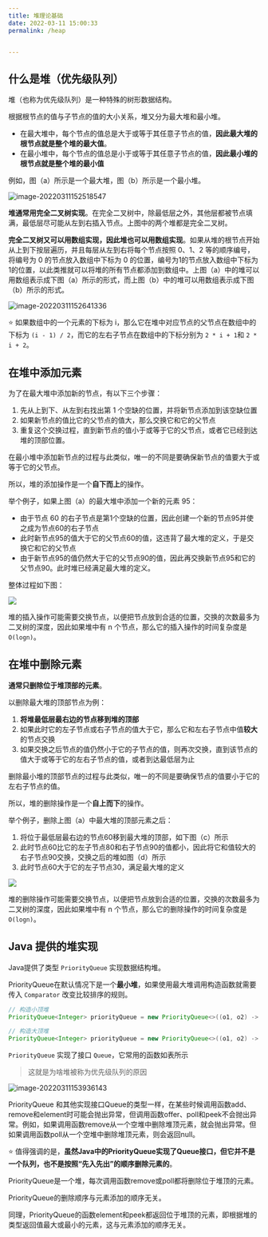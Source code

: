 ```yaml
---
title: 堆理论基础
date: 2022-03-11 15:00:33
permalink: /heap


---
```


## 什么是堆（优先级队列）

堆（也称为优先级队列）是一种特殊的树形数据结构。

根据根节点的值与子节点的值的大小关系，堆又分为最大堆和最小堆。

- 在最大堆中，每个节点的值总是大于或等于其任意子节点的值，**因此最大堆的根节点就是整个堆的最大值**。
- 在最小堆中，每个节点的值总是小于或等于其任意子节点的值，**因此最小堆的根节点就是整个堆的最小值**

例如，图（a）所示是一个最大堆，图（b）所示是一个最小堆。

![image-20220311152518547](https://cs-wiki.oss-cn-shanghai.aliyuncs.com/img/20220311152518.png)

**堆通常用完全二叉树实现**。在完全二叉树中，除最低层之外，其他层都被节点填满，最低层尽可能从左到右插入节点。上图中的两个堆都是完全二叉树。

**完全二叉树又可以用数组实现，因此堆也可以用数组实现**。如果从堆的根节点开始从上到下按层遍历，并且每层从左到右将每个节点按照 0、1、2 等的顺序编号，将编号为 0 的节点放入数组中下标为 0 的位置，编号为1的节点放入数组中下标为1的位置，以此类推就可以将堆的所有节点都添加到数组中。上图（a）中的堆可以用数组表示成下图（a）所示的形式，而上图（b）中的堆可以用数组表示成下图（b）所示的形式。

![image-20220311152641336](https://cs-wiki.oss-cn-shanghai.aliyuncs.com/img/20220311152641.png)

⭐ 如果数组中的一个元素的下标为 i，那么它在堆中对应节点的父节点在数组中的下标为 `(i - 1) / 2`，而它的左右子节点在数组中的下标分别为 `2 * i + 1`和 `2 * i + 2`。

## 在堆中添加元素

为了在最大堆中添加新的节点，有以下三个步骤：

1. 先从上到下、从左到右找出第 1 个空缺的位置，并将新节点添加到该空缺位置
2. 如果新节点的值比它的父节点的值大，那么交换它和它的父节点
3. 重复这个交换过程，直到新节点的值小于或等于它的父节点，或者它已经到达堆的顶部位置。

在最小堆中添加新节点的过程与此类似，唯一的不同是要确保新节点的值要大于或等于它的父节点。

所以，堆的添加操作是一个**自下而上**的操作。



举个例子，如果上图（a）的最大堆中添加一个新的元素 95：

- 由于节点 60 的右子节点是第1个空缺的位置，因此创建一个新的节点95并使之成为节点60的右子节点
- 此时新节点95的值大于它的父节点60的值，这违背了最大堆的定义，于是交换它和它的父节点
- 由于新节点95的值仍然大于它的父节点90的值，因此再交换新节点95和它的父节点90。此时堆已经满足最大堆的定义。

整体过程如下图：

![](https://cs-wiki.oss-cn-shanghai.aliyuncs.com/img/20220311153151.png)

堆的插入操作可能需要交换节点，以便把节点放到合适的位置，交换的次数最多为二叉树的深度，因此如果堆中有 n 个节点，那么它的插入操作的时间复杂度是 `O(logn)`。

## 在堆中删除元素

**通常只删除位于堆顶部的元素**。

以删除最大堆的顶部节点为例：

1. **将堆最低层最右边的节点移到堆的顶部**
2. 如果此时它的左子节点或右子节点的值大于它，那么它和左右子节点中值**较大**的节点交换
3. 如果交换之后节点的值仍然小于它的子节点的值，则再次交换，直到该节点的值大于或等于它的左右子节点的值，或者到达最低层为止

删除最小堆的顶部节点的过程与此类似，唯一的不同是要确保节点的值要小于它的左右子节点的值。

所以，堆的删除操作是一个**自上而下**的操作。



举个例子，删除上图（a）中最大堆的顶部元素之后：

1. 将位于最低层最右边的节点60移到最大堆的顶部，如下图（c）所示
2. 此时节点60比它的左子节点80和右子节点90的值都小，因此将它和值较大的右子节点90交换，交换之后的堆如图（d）所示
3. 此时节点60大于它的左子节点30，满足最大堆的定义

![](https://cs-wiki.oss-cn-shanghai.aliyuncs.com/img/20220311153716.png)

堆的删除操作可能需要交换节点，以便把节点放到合适的位置，交换的次数最多为二叉树的深度，因此如果堆中有 n 个节点，那么它的删除操作的时间复杂度是 `O(logn)`。

## Java 提供的堆实现

Java提供了类型 `PriorityQueue` 实现数据结构堆。

PriorityQueue在默认情况下是一个**最小堆**，如果使用最大堆调用构造函数就需要传入 `Comparator` 改变比较排序的规则。

```java
// 构造小顶堆
PriorityQueue<Integer> priorityQueue = new PriorityQueue<>((o1, o2) -> o1 - o2);

// 构造大顶堆
PriorityQueue<Integer> priorityQueue = new PriorityQueue<>((o1, o2) -> o2 - o1);
```

`PriorityQueue` 实现了接口 `Queue`，它常用的函数如表所示

> 这就是为啥堆被称为优先级队列的原因

![image-20220311153936143](https://cs-wiki.oss-cn-shanghai.aliyuncs.com/img/20220311153936.png)

PriorityQueue 和其他实现接口Queue的类型一样，在某些时候调用函数add、remove和element时可能会抛出异常，但调用函数offer、poll和peek不会抛出异常。例如，如果调用函数remove从一个空堆中删除堆顶元素，就会抛出异常。但如果调用函数poll从一个空堆中删除堆顶元素，则会返回null。

⭐ 值得强调的是，**虽然Java中的PriorityQueue实现了Queue接口，但它并不是一个队列，也不是按照“先入先出”的顺序删除元素的**。

PriorityQueue是一个堆，每次调用函数remove或poll都将删除位于堆顶的元素。

PriorityQueue的删除顺序与元素添加的顺序无关。

同理，PriorityQueue的函数element和peek都返回位于堆顶的元素，即根据堆的类型返回值最大或最小的元素，这与元素添加的顺序无关。
